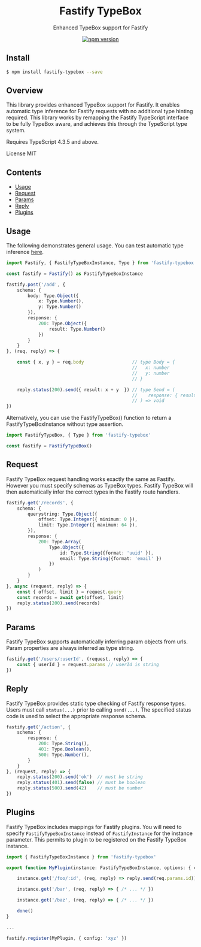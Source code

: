 <div align='center'>

<h1>Fastify TypeBox</h1>

<p>Enhanced TypeBox support for Fastify</p>

[![npm version](https://badge.fury.io/js/fastify-typebox.svg)](https://badge.fury.io/js/fastify-typebox)

</div>

## Install

```bash
$ npm install fastify-typebox --save
```

## Overview

This library provides enhanced TypeBox support for Fastify. It enables automatic type inference for Fastify requests with no additional type hinting required. This library works by remapping the Fastify TypeScript interface to be fully TypeBox aware, and achieves this through the TypeScript type system.

Requires TypeScript 4.3.5 and above.

License MIT

## Contents

- [Usage](#Usage)
- [Request](#Request)
- [Params](#Params)
- [Reply](#Reply)
- [Plugins](#Plugins)

## Usage

The following demonstrates general usage. You can test automatic type inference [here](https://www.typescriptlang.org/play?#code/JYWwDg9gTgLgBAMQIYGcbAGYE8A0cDeiq62AKlmAKYBCEAHgJIB2aSTAxpXuVXAL5wMUCCDgByDMUxYAtDAqUARvTEBYAFAb2EFvElppcALxED2ABQBKOKlMksPGvWasOlDRv32AdJDTmxAHokABMQsTxCDTgYuBR2AAtKECQALgJo2KzlEKx0x28AeUUAK0p2GHN8TKzauDp8hW8AOQBXEEVKKCscGrrYvLgCto6uqz6svkte9X64KEoUSBZKdOrZudiAJgAGHcaqItLyyvXN-oWUVoAbGAPKFvbO7ssJ-qm3mL4+7-U+PHMCwAjngFmBrlhrEYAHwZTQbGLaXQEep4LD8YzzShA7w5dHnfqBQJweS8Wi5TFnAnUmnnImxBpwJhPLqfWnsgn0mKDZmjKBsjmCur0359MEQ7ysGCtFDmXY7SySyhMEJVLFXW7pOhwADUcHxUzg9NJlDgAGVlSFMeYBUK7UbibFLssUKsUZcbncmSyoPxbfbBfSobCAG4QYAhDRTIA).

```typescript
import Fastify, { FastifyTypeBoxInstance, Type } from 'fastify-typebox'

const fastify = Fastify() as FastifyTypeBoxInstance

fastify.post('/add', { 
    schema: {
        body: Type.Object({
            x: Type.Number(),
            y: Type.Number()
        }),
        response: {
            200: Type.Object({
                result: Type.Number()
            })
        }
    }
}, (req, reply) => {

    const { x, y } = req.body                  // type Body = {
                                               //   x: number
                                               //   y: number
                                               // }

    reply.status(200).send({ result: x + y  }) // type Send = (
                                               //    response: { result: number }
                                               // ) => void
})
```
Alternatively, you can use the FastifyTypeBox() function to return a FastifyTypeBoxInstance without type assertion.

```typescript
import FastifyTypeBox, { Type } from 'fastify-typebox'

const fastify = FastifyTypeBox()
```

## Request

Fastify TypeBox request handling works exactly the same as Fastify. However you must specify schemas as TypeBox types. Fastify TypeBox will then automatically infer the correct types in the Fastify route handlers.

```typescript
fastify.get('/records', {
    schema: {
        querystring: Type.Object({
            offset: Type.Integer({ minimum: 0 }),
            limit: Type.Integer({ maximum: 64 }),
        }),
        response: {
            200: Type.Array(
                Type.Object({
                    id: Type.String({format: 'uuid' }),
                    email: Type.String({format: 'email' })
                })
            )
        }
    }
}, async (request, reply) => {
    const { offset, limit } = request.query
    const records = await get(offset, limit)
    reply.status(200).send(records)
})
```

## Params

Fastify TypeBox supports automatically inferring param objects from urls. Param properties are always inferred as type string.

```typescript
fastify.get('/users/:userId', (request, reply) => {
    const { userId } = request.params // userId is string
})
```

## Reply

Fastify TypeBox provides static type checking of Fastify response types. Users must call `status(...)` prior to calling `send(...)`. The specified status code is used to select the appropriate response schema.

```typescript
fastify.get('/action', {
    schema: {
        response: {
            200: Type.String(),
            401: Type.Boolean(),
            500: Type.Number(),
        }
    }
}, (request, reply) => {
    reply.status(200).send('ok')  // must be string
    reply.status(401).send(false) // must be boolean
    reply.status(500).send(42)    // must be number
})
```

## Plugins

Fastify TypeBox includes mappings for Fastify plugins. You will need to specify `FastifyTypeBoxInstance` instead of `FastifyInstance` for the instance parameter. This permits to plugin to be registered on the Fastify TypeBox instance.

```typescript
import { FastifyTypeBoxInstance } from 'fastify-typebox'

export function MyPlugin(instance: FastifyTypeBoxInstance, options: { config: any }, done: Function) {

    instance.get('/foo/:id', (req, reply) => reply.send(req.params.id))

    instance.get('/bar', (req, reply) => { /* ... */ })

    instance.get('/baz', (req, reply) => { /* ... */ })

    done()
}

...

fastify.register(MyPlugin, { config: 'xyz' })
```
